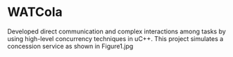 # WATCola
Developed direct communication and complex interactions among tasks by using high-level concurrency techniques in uC++.
This project simulates a concession service as shown in Figure1.jpg
